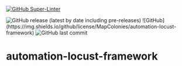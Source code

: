 [![GitHub Super-Linter](https://github.com/MapColonies/automation-locust-framework/workflows/Lint%20Code%20Base/badge.svg)](https://github.com/marketplace/actions/super-linter)

<img alt="GitHub release (latest by date including pre-releases)" src="https://img.shields.io/github/v/release/MapColonies/automation-locust-framework">
![GitHub](https://img.shields.io/github/license/MapColonies/automation-locust-framework)
<img alt="GitHub last commit" src="https://img.shields.io/github/last-commit/MapColonies/automation-locust-framework">

# automation-locust-framework
